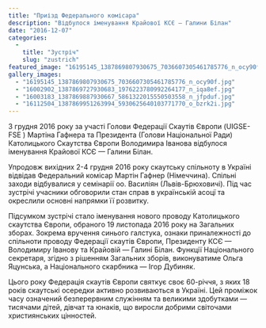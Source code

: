 ```yaml
---
title: "Приізд Федерального комісара"
description: "Відбулося іменування Крайової КСЄ — Галини Білан"
date: "2016-12-07"
categories:
  -
    title: "Зустріч"
    slug: "zustrich"
featured_image: "16195145_1387869807930675_7036607305461785776_n_ocy90f.jpg"
gallery_images:
  - "16195145_1387869807930675_7036607305461785776_n_ocy90f.jpg"
  - "16002902_1387869727930683_1976223780992264177_n_iqa8ef.jpg"
  - "16003183_1387869887930667_5861322015550503558_n_jfpduf.jpg"
  - "16112504_1387869951263994_5930625640103771770_o_bzrk2i.jpg"
---
```


3 грудня 2016 року за участі Голови Федерації Скаутів Європи (UIGSE-FSE ) Мартіна Гафнера  та Президента (Голови Національної Ради) Католицького Скаутства Європи Володимира Іванова відбулося іменування Крайової КСЄ — Галини Білан.

Упродовж вихідних 2-4 грудня 2016 року скаутську спільноту в Україні відвідав Федеральний комісар Мартін Гафнер (Німеччина). Спільні заходи відбувалися у семінарії оо. Василіян (Львів-Брюховичі). Під час зустрічі учасники обговорили стан справ в українській асоцї та окреслили основні напрямки її розвитку.

Підсумком зустрічі стало іменування нового проводу Католицького скаутства Європи, обраного 19 листопада 2016 року на Загальних зборах. Зокрема вручення синього галстука, ознаки приналежності до спільноти проводу Федерації скаутів Європи, Президенту КСЄ — Володимиру Іванову та Крайовій — Галині Білан. Функції Національного секретаря, згідно з рішенням Загальних зборів, виконуватиме Ольга Яцунська, а Національного скарбника — Ігор Дубиняк.

Цього року Федерація скаутів Європи святкує своє 60-річчя, з яких 18 років скаутські осередки активно розвиваються в Україні. Цей проміжок часу означений безперервним служінням та великими здобутками — тисячами дітей, дівчат та юнаків, що виросли добрими світочами християнських цінностей.
